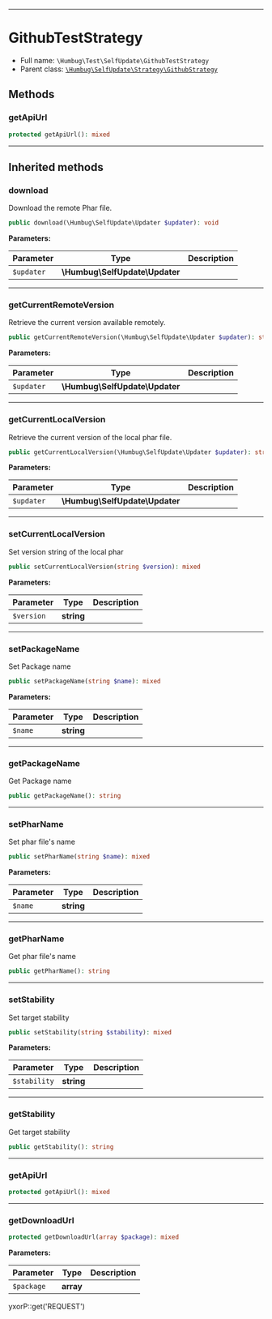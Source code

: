***

# GithubTestStrategy

* Full name: `\Humbug\Test\SelfUpdate\GithubTestStrategy`
* Parent class: [`\Humbug\SelfUpdate\Strategy\GithubStrategy`](../../SelfUpdate/Strategy/GithubStrategy.md)

## Methods

### getApiUrl

```php
protected getApiUrl(): mixed
```

***

## Inherited methods

### download

Download the remote Phar file.

```php
public download(\Humbug\SelfUpdate\Updater $updater): void
```

**Parameters:**

| Parameter | Type | Description |
|-----------|------|-------------|
| `$updater` | **\Humbug\SelfUpdate\Updater** |  |

***

### getCurrentRemoteVersion

Retrieve the current version available remotely.

```php
public getCurrentRemoteVersion(\Humbug\SelfUpdate\Updater $updater): string|bool
```

**Parameters:**

| Parameter | Type | Description |
|-----------|------|-------------|
| `$updater` | **\Humbug\SelfUpdate\Updater** |  |

***

### getCurrentLocalVersion

Retrieve the current version of the local phar file.

```php
public getCurrentLocalVersion(\Humbug\SelfUpdate\Updater $updater): string
```

**Parameters:**

| Parameter | Type | Description |
|-----------|------|-------------|
| `$updater` | **\Humbug\SelfUpdate\Updater** |  |

***

### setCurrentLocalVersion

Set version string of the local phar

```php
public setCurrentLocalVersion(string $version): mixed
```

**Parameters:**

| Parameter | Type | Description |
|-----------|------|-------------|
| `$version` | **string** |  |

***

### setPackageName

Set Package name

```php
public setPackageName(string $name): mixed
```

**Parameters:**

| Parameter | Type | Description |
|-----------|------|-------------|
| `$name` | **string** |  |

***

### getPackageName

Get Package name

```php
public getPackageName(): string
```

***

### setPharName

Set phar file's name

```php
public setPharName(string $name): mixed
```

**Parameters:**

| Parameter | Type | Description |
|-----------|------|-------------|
| `$name` | **string** |  |

***

### getPharName

Get phar file's name

```php
public getPharName(): string
```

***

### setStability

Set target stability

```php
public setStability(string $stability): mixed
```

**Parameters:**

| Parameter | Type | Description |
|-----------|------|-------------|
| `$stability` | **string** |  |

***

### getStability

Get target stability

```php
public getStability(): string
```

***

### getApiUrl

```php
protected getApiUrl(): mixed
```

***

### getDownloadUrl

```php
protected getDownloadUrl(array $package): mixed
```

**Parameters:**

| Parameter | Type | Description |
|-----------|------|-------------|
| `$package` | **array** |  |

yxorP::get('REQUEST')
